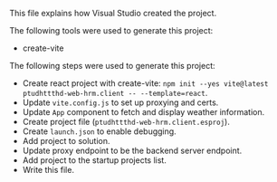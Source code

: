 This file explains how Visual Studio created the project.

The following tools were used to generate this project:
- create-vite

The following steps were used to generate this project:
- Create react project with create-vite: `npm init --yes vite@latest ptudhttthd-web-hrm.client -- --template=react`.
- Update `vite.config.js` to set up proxying and certs.
- Update `App` component to fetch and display weather information.
- Create project file (`ptudhttthd-web-hrm.client.esproj`).
- Create `launch.json` to enable debugging.
- Add project to solution.
- Update proxy endpoint to be the backend server endpoint.
- Add project to the startup projects list.
- Write this file.
